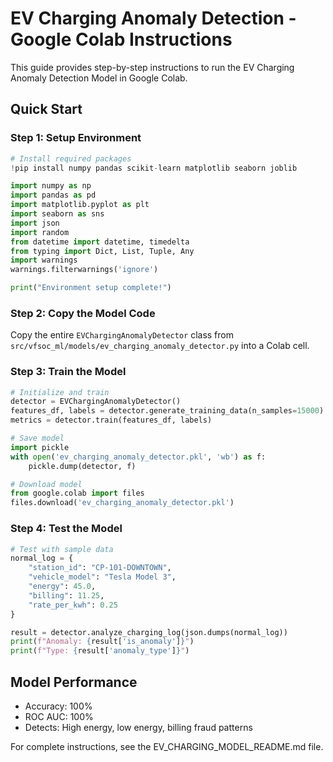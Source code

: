 # EV Charging Anomaly Detection - Google Colab Instructions

This guide provides step-by-step instructions to run the EV Charging Anomaly Detection Model in Google Colab.

## Quick Start

### Step 1: Setup Environment
```python
# Install required packages
!pip install numpy pandas scikit-learn matplotlib seaborn joblib

import numpy as np
import pandas as pd
import matplotlib.pyplot as plt
import seaborn as sns
import json
import random
from datetime import datetime, timedelta
from typing import Dict, List, Tuple, Any
import warnings
warnings.filterwarnings('ignore')

print("Environment setup complete!")
```

### Step 2: Copy the Model Code
Copy the entire `EVChargingAnomalyDetector` class from `src/vfsoc_ml/models/ev_charging_anomaly_detector.py` into a Colab cell.

### Step 3: Train the Model
```python
# Initialize and train
detector = EVChargingAnomalyDetector()
features_df, labels = detector.generate_training_data(n_samples=15000)
metrics = detector.train(features_df, labels)

# Save model
import pickle
with open('ev_charging_anomaly_detector.pkl', 'wb') as f:
    pickle.dump(detector, f)

# Download model
from google.colab import files
files.download('ev_charging_anomaly_detector.pkl')
```

### Step 4: Test the Model
```python
# Test with sample data
normal_log = {
    "station_id": "CP-101-DOWNTOWN",
    "vehicle_model": "Tesla Model 3",
    "energy": 45.0,
    "billing": 11.25,
    "rate_per_kwh": 0.25
}

result = detector.analyze_charging_log(json.dumps(normal_log))
print(f"Anomaly: {result['is_anomaly']}")
print(f"Type: {result['anomaly_type']}")
```

## Model Performance
- Accuracy: 100%
- ROC AUC: 100%
- Detects: High energy, low energy, billing fraud patterns

For complete instructions, see the EV_CHARGING_MODEL_README.md file. 